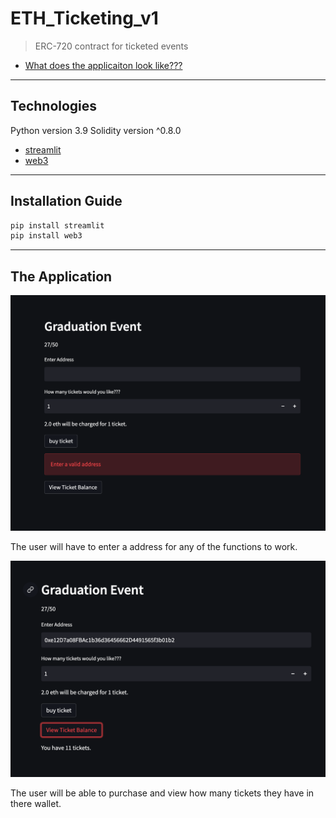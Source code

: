 # ETH_Ticketing_v1
> ERC-720 contract for ticketed events
* [What does the applicaiton look like???](#the-application)

---

## Technologies

Python version 3.9 
Solidity version ^0.8.0
* [streamlit](https://streamlit.io/)
* [web3](https://web3py.readthedocs.io/en/stable/)

---

## Installation Guide

```python
pip install streamlit
pip install web3
```

---

## The Application

![Demo image](demoImages/error.png)

The user will have to enter a address for any of the functions to work.

![Demo image](demoImages/display.png)

The user will be able to purchase and view how many tickets they have in there wallet.

